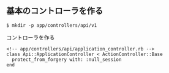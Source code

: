 ## 基本のコントローラを作る

```
$ mkdir -p app/controllers/api/v1
```

コントローラを作る

```
<!-- app/controllers/api/application_controller.rb -->
class Api::ApplicationController < ActionController::Base
  protect_from_forgery with: :null_session
end

```
